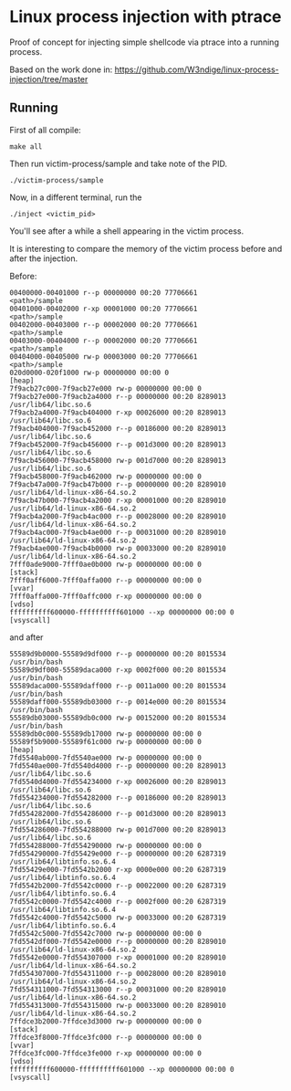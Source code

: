 # Linux process injection with ptrace

Proof of concept for injecting simple shellcode via ptrace into a running process. 

Based on the work done in: https://github.com/W3ndige/linux-process-injection/tree/master

## Running

First of all compile:

    make all

Then run victim-process/sample and take note of the PID.

    ./victim-process/sample

Now, in a different terminal, run the 

    ./inject <victim_pid>

You'll see after a while a shell appearing in the victim process.

It is interesting to compare the memory of the victim process before and after the injection.

Before:

    00400000-00401000 r--p 00000000 00:20 77706661                           <path>/sample
    00401000-00402000 r-xp 00001000 00:20 77706661                           <path>/sample
    00402000-00403000 r--p 00002000 00:20 77706661                           <path>/sample
    00403000-00404000 r--p 00002000 00:20 77706661                           <path>/sample
    00404000-00405000 rw-p 00003000 00:20 77706661                           <path>/sample
    020d0000-020f1000 rw-p 00000000 00:00 0                                  [heap]
    7f9acb27c000-7f9acb27e000 rw-p 00000000 00:00 0 
    7f9acb27e000-7f9acb2a4000 r--p 00000000 00:20 8289013                    /usr/lib64/libc.so.6
    7f9acb2a4000-7f9acb404000 r-xp 00026000 00:20 8289013                    /usr/lib64/libc.so.6
    7f9acb404000-7f9acb452000 r--p 00186000 00:20 8289013                    /usr/lib64/libc.so.6
    7f9acb452000-7f9acb456000 r--p 001d3000 00:20 8289013                    /usr/lib64/libc.so.6
    7f9acb456000-7f9acb458000 rw-p 001d7000 00:20 8289013                    /usr/lib64/libc.so.6
    7f9acb458000-7f9acb462000 rw-p 00000000 00:00 0 
    7f9acb47a000-7f9acb47b000 r--p 00000000 00:20 8289010                    /usr/lib64/ld-linux-x86-64.so.2
    7f9acb47b000-7f9acb4a2000 r-xp 00001000 00:20 8289010                    /usr/lib64/ld-linux-x86-64.so.2
    7f9acb4a2000-7f9acb4ac000 r--p 00028000 00:20 8289010                    /usr/lib64/ld-linux-x86-64.so.2
    7f9acb4ac000-7f9acb4ae000 r--p 00031000 00:20 8289010                    /usr/lib64/ld-linux-x86-64.so.2
    7f9acb4ae000-7f9acb4b0000 rw-p 00033000 00:20 8289010                    /usr/lib64/ld-linux-x86-64.so.2
    7fff0ade9000-7fff0ae0b000 rw-p 00000000 00:00 0                          [stack]
    7fff0aff6000-7fff0affa000 r--p 00000000 00:00 0                          [vvar]
    7fff0affa000-7fff0affc000 r-xp 00000000 00:00 0                          [vdso]
    ffffffffff600000-ffffffffff601000 --xp 00000000 00:00 0                  [vsyscall]

and after

    55589d9b0000-55589d9df000 r--p 00000000 00:20 8015534                    /usr/bin/bash
    55589d9df000-55589daca000 r-xp 0002f000 00:20 8015534                    /usr/bin/bash
    55589daca000-55589daff000 r--p 0011a000 00:20 8015534                    /usr/bin/bash
    55589daff000-55589db03000 r--p 0014e000 00:20 8015534                    /usr/bin/bash
    55589db03000-55589db0c000 rw-p 00152000 00:20 8015534                    /usr/bin/bash
    55589db0c000-55589db17000 rw-p 00000000 00:00 0 
    55589f5b9000-55589f61c000 rw-p 00000000 00:00 0                          [heap]
    7fd5540ab000-7fd5540ae000 rw-p 00000000 00:00 0 
    7fd5540ae000-7fd5540d4000 r--p 00000000 00:20 8289013                    /usr/lib64/libc.so.6
    7fd5540d4000-7fd554234000 r-xp 00026000 00:20 8289013                    /usr/lib64/libc.so.6
    7fd554234000-7fd554282000 r--p 00186000 00:20 8289013                    /usr/lib64/libc.so.6
    7fd554282000-7fd554286000 r--p 001d3000 00:20 8289013                    /usr/lib64/libc.so.6
    7fd554286000-7fd554288000 rw-p 001d7000 00:20 8289013                    /usr/lib64/libc.so.6
    7fd554288000-7fd554290000 rw-p 00000000 00:00 0 
    7fd554290000-7fd55429e000 r--p 00000000 00:20 6287319                    /usr/lib64/libtinfo.so.6.4
    7fd55429e000-7fd5542b2000 r-xp 0000e000 00:20 6287319                    /usr/lib64/libtinfo.so.6.4
    7fd5542b2000-7fd5542c0000 r--p 00022000 00:20 6287319                    /usr/lib64/libtinfo.so.6.4
    7fd5542c0000-7fd5542c4000 r--p 0002f000 00:20 6287319                    /usr/lib64/libtinfo.so.6.4
    7fd5542c4000-7fd5542c5000 rw-p 00033000 00:20 6287319                    /usr/lib64/libtinfo.so.6.4
    7fd5542c5000-7fd5542c7000 rw-p 00000000 00:00 0 
    7fd5542df000-7fd5542e0000 r--p 00000000 00:20 8289010                    /usr/lib64/ld-linux-x86-64.so.2
    7fd5542e0000-7fd554307000 r-xp 00001000 00:20 8289010                    /usr/lib64/ld-linux-x86-64.so.2
    7fd554307000-7fd554311000 r--p 00028000 00:20 8289010                    /usr/lib64/ld-linux-x86-64.so.2
    7fd554311000-7fd554313000 r--p 00031000 00:20 8289010                    /usr/lib64/ld-linux-x86-64.so.2
    7fd554313000-7fd554315000 rw-p 00033000 00:20 8289010                    /usr/lib64/ld-linux-x86-64.so.2
    7ffdce3b2000-7ffdce3d3000 rw-p 00000000 00:00 0                          [stack]
    7ffdce3f8000-7ffdce3fc000 r--p 00000000 00:00 0                          [vvar]
    7ffdce3fc000-7ffdce3fe000 r-xp 00000000 00:00 0                          [vdso]
    ffffffffff600000-ffffffffff601000 --xp 00000000 00:00 0                  [vsyscall]



